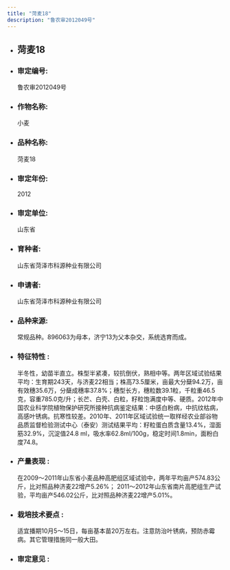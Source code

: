 ```yaml
---
title: "菏麦18"
description: "鲁农审2012049号"
---
```

* ## 菏麦18
* ###  审定编号:  
   鲁农审2012049号

*  ### 作物名称:  
   小麦

*   ###  品种名称: 
    菏麦18

*   ### 审定年份: 
    2012

*   ### 审定单位:  
    山东省

*   ### 育种者:  
    山东省菏泽市科源种业有限公司

*   ### 申请者:  
    山东省菏泽市科源种业有限公司

*   ### 品种来源:  
    常规品种。896063为母本，济宁13为父本杂交，系统选育而成。

*   ### 特征特性 : 
    半冬性，幼苗半直立。株型半紧凑，较抗倒伏，熟相中等。两年区域试验结果平均：生育期243天，与济麦22相当；株高73.5厘米，亩最大分蘖94.2万，亩有效穗35.6万，分蘖成穗率37.8%；穗型长方，穗粒数39.1粒，千粒重46.5克，容重785.0克/升；长芒、白壳、白粒，籽粒饱满度中等、硬质。2012年中国农业科学院植物保护研究所接种抗病鉴定结果：中感白粉病，中抗纹枯病，高感叶锈病。抗寒性较差。2010年、2011年区域试验统一取样经农业部谷物品质监督检验测试中心（泰安）测试结果平均：籽粒蛋白质含量13.4%，湿面筋32.9%，沉淀值24.8 ml，吸水率62.8ml/100g，稳定时间1.8min，面粉白度74.8。

*   ### 产量表现 : 
    在2009～2011年山东省小麦品种高肥组区域试验中，两年平均亩产574.83公斤，比对照品种济麦22增产5.26%； 2011～2012年山东省南片高肥组生产试验，平均亩产546.02公斤，比对照品种济麦22增产5.01%。

*   ### 栽培技术要点 : 
    适宜播期10月5～15日，每亩基本苗20万左右。注意防治叶锈病，预防赤霉病。其它管理措施同一般大田。

*   ### 审定意见 : 
    
